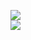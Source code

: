 [![](https://img.shields.io/badge/Made%20With-Github%20Spray-lightgrey.svg?style=for-the-badge&logo=github)](https://github.com/Annihil/github-spray#5021)  
[![](https://i.imgur.com/2DrTn0Z.gif)](https://github.com/Annihil/github-spray)